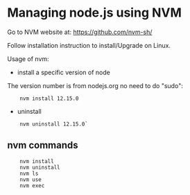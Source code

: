 
# Managing node.js using NVM

Go to NVM website at: https://github.com/nvm-sh/

Follow installation instruction to install/Upgrade on Linux.

Usage of nvm: 

- install a specific version of node

The version number is from nodejs.org no need to do "sudo":

```shell script
    nvm install 12.15.0 
```

- uninstall

```shell script
    nvm uninstall 12.15.0`
```

## nvm commands

```shell script
    nvm install
    nvm uninstall
    nvm ls
    nvm use
    nvm exec
```

